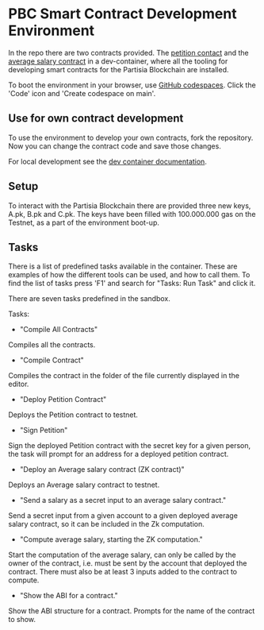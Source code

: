 # PBC Smart Contract Development Environment

In the repo there are two contracts provided. 
The [petition contact](https://gitlab.com/partisiablockchain/language/example-contracts/-/tree/main/petition?ref_type=heads)
and the [average salary contract](https://gitlab.com/partisiablockchain/language/example-contracts/-/tree/main/zk-average-salary?ref_type=heads)
in a dev-container, where all the tooling for developing smart contracts for the Partisia Blockchain are installed.

To boot the environment in your browser, use [GitHub codespaces](https://docs.github.com/en/codespaces).
Click the 'Code' icon and 'Create codespace on main'.

## Use for own contract development

To use the environment to develop your own contracts, fork the repository. Now you can change the
contract code and save those changes. 

For local development see the [dev container documentation](https://code.visualstudio.com/docs/devcontainers/containers).

## Setup
To interact with the Partisia Blockchain there are provided three new keys, A.pk, B.pk and C.pk.
The keys have been filled with 100.000.000 gas on the Testnet, as a part of the environment boot-up.


## Tasks

There is a list of predefined tasks available in the container. 
These are examples of how the different tools can be used, and how to call them. 
To find the list of tasks press 'F1' and search for "Tasks: Run Task" and click it.

There are seven tasks predefined in the sandbox.

Tasks: 

* "Compile All Contracts"

Compiles all the contracts.

* "Compile Contract"

Compiles the contract in the folder of the file currently displayed in the editor.

* "Deploy Petition Contract"

Deploys the Petition contract to testnet.

* "Sign Petition"

Sign the deployed Petition contract with the secret key for a given person, the task will
prompt for an address for a deployed petition contract.

* "Deploy an Average salary contract (ZK contract)"

Deploys an Average salary contract to testnet.

* "Send a salary as a secret input to an average salary contract."

Send a secret input from a given account to a given deployed average salary contract, so it can be
included in the Zk computation.

* "Compute average salary, starting the ZK computation."

Start the computation of the average salary, can only be called by the owner of the contract, i.e.
must be sent by the account that deployed the contract. 
There must also be at least 3 inputs added to the contract to compute.

* "Show the ABI for a contract."

Show the ABI structure for a contract. Prompts for the name of the contract to show.